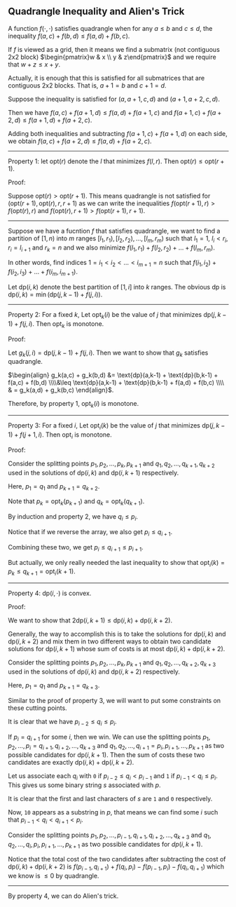 ## Quadrangle Inequality and Alien's Trick

A function $f(\cdot, \cdot)$ satisfies quadrangle when for any $a \leq b$ and  $c \leq d$, the inequality $f(a,c) + f(b,d) \leq f(a,d) + f(b,c)$.

If $f$ is viewed as a grid, then it means we find a submatrix (not contiguous 2x2 block) $\begin{pmatrix}w & x \\ y & z\end{pmatrix}$ and we require that $w+z \leq x+y$.

Actually, it is enough that this is satisfied for all submatrices that are contiguous 2x2 blocks. That is, $a+1=b$ and $c+1=d$.

Suppose the inequality is satisfied for $(a,a+1,c,d)$ and $(a+1,a+2,c,d)$.

Then we have $f(a,c)+f(a+1,d) \leq f(a,d) + f(a+1,c)$ and $f(a+1,c)+f(a+2,d) \leq f(a+1,d) + f(a+2,c)$.

Adding both inequalities and subtracting $f(a+1,c)+f(a+1,d)$ on each side, we obtain $f(a,c)+f(a+2,d) \leq f(a,d) + f(a+2,c)$.

<hr>

Property 1: let $\text{opt}(r)$ denote the $l$ that minimizes $f(l,r)$. Then $\text{opt}(r) \leq \text{opt}(r+1)$.

Proof:

Suppose $\text{opt}(r) > \text{opt}(r+1)$. This means quadrangle is not satisfied for $(\text{opt}(r+1), \text{opt}(r), r, r+1)$ as we can write the inequalities $f(\text{opt}(r+1),r) > f(\text{opt}(r),r)$ and $f(\text{opt}(r),r+1) > f(\text{opt}(r+1),r+1)$.

<hr>

Suppose we have a fucntion $f$ that satisfies quadrangle, we want to find a partition of $[1,n)$ into $m$ ranges $[l_1,r_1),[l_2,r_2), \ldots, [l_m,r_m)$ such that $l_1 = 1$, $l_i < r_i$, $r_i = l_{i+1}$ and $r_k=n$ and we also minimize $f(l_1,r_1) + f(l_2,r_2) + \ldots + f(l_m,r_m)$.

In other words, find indices $1 = i_1 < i_2 < \ldots < i_{m+1} =n$ such that $f(i_1,i_2) + f(i_2,i_3) + \ldots + f(i_m,i_{m+1})$.

Let $\text{dp}(i,k)$ denote the best partition of $[1,i]$ into $k$ ranges. The obvious dp is $\text{dp}(i,k) = \min(\text{dp}(j,k-1) + f(j,i))$.

<hr>

Property 2: For a fixed $k$, Let  $\text{opt}_k(i)$ be the value of $j$ that minimizes $\text{dp}(j,k-1) + f(j,i)$. Then $\text{opt}_k$ is monotone.

Proof:

Let $g_k(j,i) = \text{dp}(j,k-1) + f(j,i)$. Then we want to show that $g_k$ satisfies quadrangle.

$\begin{align} g_k(a,c) + g_k(b,d) &= \text{dp}(a,k-1) + \text{dp}(b,k-1) + f(a,c) + f(b,d) \\\\&\leq \text{dp}(a,k-1) + \text{dp}(b,k-1) + f(a,d) + f(b,c) \\\\ & = g_k(a,d) + g_k(b,c) \end{align}$.

Therefore, by property 1, $\text{opt}_k(i)$ is monotone.

<hr>

Property 3: For a fixed $i$, Let  $\text{opt}_i(k)$ be the value of $j$ that minimizes $\text{dp}(j,k-1) + f(j+1,i)$. Then $\text{opt}_i$ is monotone.

Proof:

Consider the splitting points $p_1,p_2,\ldots,p_k,p_{k+1}$ and $q_1,q_2,\ldots,q_{k+1},q_{k+2}$ used in the solutions of $\text{dp}(i,k)$ and $\text{dp}(i,k+1)$ respectively.

Here, $p_1 = q_1$ and $p_{k+1} = q_{k+2}$.

Note that $p_k = \text{opt}_k(p_{k+1})$ and $q_k = \text{opt}_k(q_{k+1})$.

By induction and property 2, we have $q_i \leq p_i$.

Notice that if we reverse the array, we also get $p_i \leq q_{i+1}$.

Combining these two, we get $p_i \leq q_{i+1} \leq p_{i+1}$.

But actually, we only really needed the last inequality to show that $\text{opt}_i(k) = p_k \leq q_{k+1} = \text{opt}_i(k+1)$.

<hr>

Property 4: $\text{dp}(i, \cdot)$ is convex.

Proof:

We want to show that $2 \text{dp}(i,k+1) \leq \text{dp}(i, k) + \text{dp}(i, k+2)$.

Generally, the way to accomplish this is to take the solutions for $\text{dp}(i, k)$ and $\text{dp}(i, k+2)$ and mix them in two different ways to obtain two candidate solutions for $\text{dp}(i,k+1)$ whose sum of costs is at most $\text{dp}(i, k) + \text{dp}(i, k+2)$.

Consider the splitting points $p_1,p_2,\ldots,p_k,p_{k+1}$ and $q_1,q_2,\ldots,q_{k+2},q_{k+3}$ used in the solutions of $\text{dp}(i,k)$ and $\text{dp}(i,k+2)$ respectively.

Here, $p_1 = q_1$ and $p_{k+1} = q_{k+3}$.

Similar to the proof of property 3, we will want to put some constraints on these cutting points.

It is clear that we have $p_{i-2} \leq q_i \leq p_i$.

If $p_i = q_{i+1}$ for some $i$, then we win. We can use the splitting points $p_1,p_2,\ldots,p_i=q_{i+1},q_{i+2},\ldots,q_{k+3}$ and $q_1,q_2,\ldots,q_{i+1}=p_i,p_{i+1},\ldots,p_{k+1}$ as two possible candidates for $\text{dp}(i,k+1)$. Then the sum of costs these two candidates are exactly $\text{dp}(i, k) + \text{dp}(i, k+2)$.

Let us associate each $q_i$ with $\texttt{0}$ if $p_{i-2} \leq q_i < p_{i-1}$ and $\texttt{1}$ if $p_{i-1} < q_i \leq p_i$. This gives us some binary string $s$ associated with $p$.

It is clear that the first and last characters of $s$ are $\texttt{1}$ and $\texttt{0}$ respectively.

Now, $\texttt{10}$ appears as a substring in $p$, that means we can find some $i$ such that $p_{i-1} < q_i < q_{i+1} < p_i$.

Consider the splitting points $p_1,p_2,\ldots,p_{i-1},q_{i+1},q_{i+2},\ldots,q_{k+3}$ and $q_1,q_2,\ldots,q_i,p_i,p_{i+1},\ldots,p_{k+1}$ as two possible candidates for $dp(i,k+1)$.

Notice that the total cost of the two candidates after subtracting the cost of $\text{dp}(i, k) + \text{dp}(i, k+2)$ is $f(p_{i-1},q_{i+1}) + f(q_i,p_i) - f(p_{i-1},p_i) - f(q_i,q_{i+1})$ which we know is $\leq 0$ by quadrangle. 

<hr>

By property 4, we can do Alien's trick.
